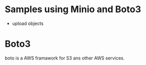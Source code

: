 # Samples using Minio and Boto3
- upload objects

# Boto3
boto is a AWS framawork for S3 ans other AWS services.
